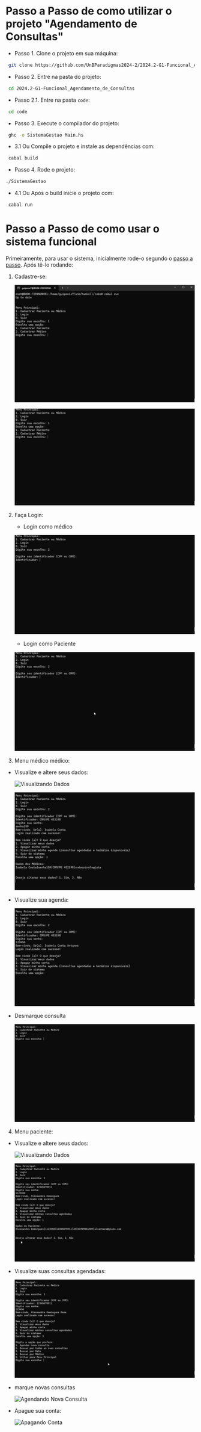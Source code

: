 # Passo a Passo de como utilizar o projeto "Agendamento de Consultas"

- Passo 1. Clone o projeto em sua máquina:

```bash
 git clone https://github.com/UnBParadigmas2024-2/2024.2-G1-Funcional_Agendamento_de_Consultas.git
```

- Passo 2. Entre na pasta do projeto:

```bash
 cd 2024.2-G1-Funcional_Agendamento_de_Consultas
```

- Passo 2.1. Entre na pasta `code`:

```bash
 cd code
```

- Passo 3.  Execute o compilador do projeto:

```bash
 ghc -o SistemaGestao Main.hs 
 ```

- 3.1 Ou Compile o projeto e instale as dependências com:

```bash
 cabal build
```
- Passo 4. Rode o projeto:

 ```bash
 ./SistemaGestao 
```  
  
- 4.1 Ou Após o build inicie o projeto com:

```bash
 cabal run
```


# Passo a Passo de como usar o sistema funcional
Primeiramente, para usar o sistema, inicialmente rode-o segundo o [passo a passo](documentacao/passoapasso-uso.md).
Após tê-lo rodando:

1. Cadastre-se:

    ![Cadastro de Médico](./assets/cadastro-medico.gif)
    
    ![Cadastro de Paciente](./assets/cadastro-paciente.gif)

2. Faça Login:

   - Login como médico

    ![Login Médico](./assets/login-medico.gif)

   - Login como Paciente
    
    ![Login Paciente](./assets/login-paciente.gif)

3. Menu médico médico:
  - Visualize e altere seus dados: 
  
      ![Visualizando Dados](./assets/visualizar-dados-medico.gif)

      ![Alterando Dados](./assets/alterar-dados-medico.gif)
    
  - Visualize sua agenda:
    
      ![Visualizando Consultas](./assets/visualizar-consultas-medico.gif)

  - Desmarque consulta
  
      ![Desmarcando Consulta](./assets/desmarcar-consulta-medico.gif)
    
4. Menu paciente:
  - Visualize e altere seus dados:
    
      ![Visualizando Dados](./assets/visualizar-dados-paciente.gif)
    
      ![Alterando Dados](./assets/alterar-dados-paciente.gif)
    
  - Visualize suas consultas agendadas:
  
      ![Visualizando Consultas](./assets/visualizar-consultas-paciente.gif)

  - marque novas consultas
  
      ![Agendando Nova Consulta](./assets/gifs/agendar-consulta-paciente.gif)
    
  - Apague sua conta:
    
      ![Apagando Conta](./assets/gifs/apagar-conta-paciente.gif)
